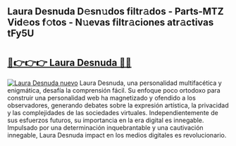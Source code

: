 ## Laura Desnuda D𝚎sn𝚞dos filtr𝚊dos - Parts-MTZ Vid𝚎os f𝚘tos - N𝚞evas filtr𝚊ciones atr𝚊ctivas tFy5U

# <h2><a href="http://mb9i8kj.tromn.icu/?c=Laura+Desnuda">🔗👉👉👉 Laura Desnuda 🔗🔗</a></h2>

[![Laura Desnuda nuevo](https://i.imgur.com/pEAQMta.gif)](http://mb9i8kj.tromn.icu/?c=Laura+Desnuda)
Laura Desnuda, una personalidad multifacética y enigmática, desafía la comprensión fácil. Su enfoque poco ortodoxo para construir una personalidad web ha magnetizado y ofendido a los observadores, generando debates sobre la expresión artística, la privacidad y las complejidades de las sociedades virtuales. Independientemente de sus esfuerzos futuros, su importancia en la era digital es innegable. Impulsado por una determinación inquebrantable y una cautivación innegable, Laura Desnuda impact en los medios digitales es revolucionario.
